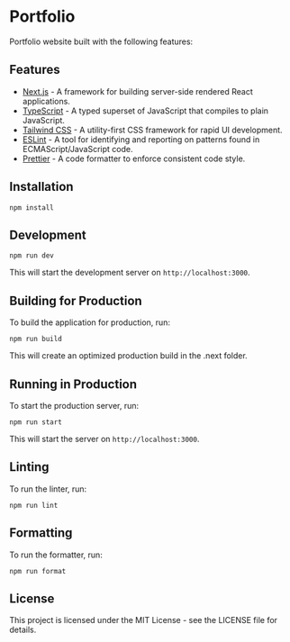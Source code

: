 # Portfolio

Portfolio website built with the following features:

## Features

- [Next.js](https://nextjs.org/) - A framework for building server-side rendered React applications.
- [TypeScript](https://www.typescriptlang.org/) - A typed superset of JavaScript that compiles to plain JavaScript.
- [Tailwind CSS](https://tailwindcss.com/) - A utility-first CSS framework for rapid UI development.
- [ESLint](https://eslint.org/) - A tool for identifying and reporting on patterns found in ECMAScript/JavaScript code.
- [Prettier](https://prettier.io/) - A code formatter to enforce consistent code style.

## Installation

```shell
npm install
```

## Development

```shell
npm run dev
```

This will start the development server on `http://localhost:3000`.

## Building for Production

To build the application for production, run:

```shell
npm run build
```

This will create an optimized production build in the .next folder.

## Running in Production

To start the production server, run:

```shell
npm run start
```

This will start the server on `http://localhost:3000`.

## Linting

To run the linter, run:

```shell
npm run lint
```

## Formatting

To run the formatter, run:

```shell
npm run format
```

## License

This project is licensed under the MIT License - see the LICENSE file for details.
